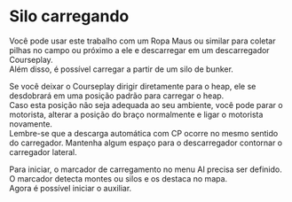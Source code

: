 # Silo carregando
  
Você pode usar este trabalho com um Ropa Maus ou similar para coletar pilhas no campo ou próximo a ele e descarregar em um descarregador Courseplay.  
Além disso, é possível carregar a partir de um silo de bunker.  
  
Se você deixar o Courseplay dirigir diretamente para o heap, ele se desdobrará em uma posição padrão para carregar o heap.  
Caso esta posição não seja adequada ao seu ambiente, você pode parar o motorista, alterar a posição do braço normalmente e ligar o motorista novamente.  
Lembre-se que a descarga automática com CP ocorre no mesmo sentido do carregador. Mantenha algum espaço para o descarregador contornar o carregador lateral.  

  
Para iniciar, o marcador de carregamento no menu AI precisa ser definido.  
O marcador detecta montes ou silos e os destaca no mapa.  
Agora é possível iniciar o auxiliar.  
